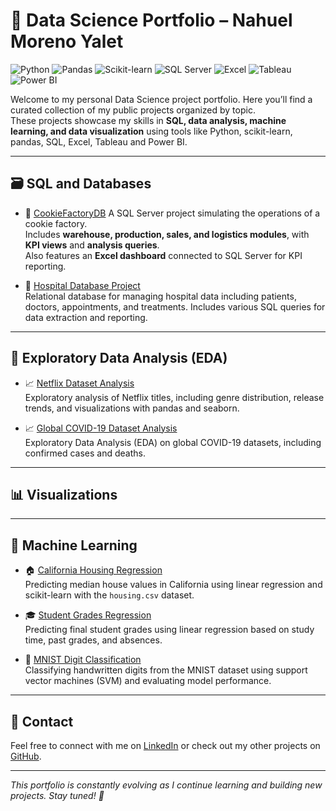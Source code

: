 # 🧠 Data Science Portfolio – Nahuel Moreno Yalet


![Python](https://img.shields.io/badge/Python-3776AB?style=for-the-badge&logo=python&logoColor=white)
![Pandas](https://img.shields.io/badge/Pandas-150458?style=for-the-badge&logo=pandas&logoColor=white)
![Scikit-learn](https://img.shields.io/badge/scikit--learn-F7931E?style=for-the-badge&logo=scikitlearn&logoColor=white)
![SQL Server](https://img.shields.io/badge/SQL%20Server-CC2927?style=for-the-badge&logo=microsoftsqlserver&logoColor=white)
![Excel](https://img.shields.io/badge/Excel-217346?style=for-the-badge&logo=microsoftexcel&logoColor=white)
![Tableau](https://img.shields.io/badge/Tableau-E97627?style=for-the-badge&logo=tableau&logoColor=white)
![Power BI](https://img.shields.io/badge/Power%20BI-F2C811?style=for-the-badge&logo=powerbi&logoColor=black)


Welcome to my personal Data Science project portfolio. Here you’ll find a curated collection of my public projects organized by topic.  
These projects showcase my skills in **SQL, data analysis, machine learning, and data visualization** using tools like Python, scikit-learn, pandas, SQL, Excel, Tableau and Power BI.


---

## 🗃️ SQL and Databases

- 🍪 [CookieFactoryDB](https://github.com/nmyalet90/CookieFactoryDB) 
  A SQL Server project simulating the operations of a cookie factory.  
  Includes **warehouse, production, sales, and logistics modules**, with **KPI views** and **analysis queries**.  
  Also features an **Excel dashboard** connected to SQL Server for KPI reporting.

- 🏥 [Hospital Database Project](https://github.com/nmyalet90/Hospital-DB)  
  Relational database for managing hospital data including patients, doctors, appointments, and treatments. Includes various SQL queries for data extraction and reporting.


---

## 🔎 Exploratory Data Analysis (EDA)

- 📈 [Netflix Dataset Analysis](https://github.com/nmyalet90/Netflix-Titles-EDA)  
  Exploratory analysis of Netflix titles, including genre distribution, release trends, and visualizations with pandas and seaborn.

- 📈 [Global COVID-19 Dataset Analysis](https://github.com/nmyalet90/Covid-stats-EDA)  
  Exploratory Data Analysis (EDA) on global COVID-19 datasets, including confirmed cases and deaths.


---

## 📊 Visualizations


---

## 🧠 Machine Learning

- 🏠 [California Housing Regression](https://github.com/nmyalet90/california-housing-linear-regression)  
  Predicting median house values in California using linear regression and scikit-learn with the `housing.csv` dataset.

- 🎓 [Student Grades Regression](https://github.com/nmyalet90/student-grades-linear-regression)  
  Predicting final student grades using linear regression based on study time, past grades, and absences.

- 🔢 [MNIST Digit Classification](https://github.com/nmyalet90/MNIST-Classification)  
  Classifying handwritten digits from the MNIST dataset using support vector machines (SVM) and evaluating model performance.


---


## 💬 Contact

Feel free to connect with me on [LinkedIn](https://www.linkedin.com/in/nmyalet) or check out my other projects on [GitHub](https://github.com/nmyalet90).

---

*This portfolio is constantly evolving as I continue learning and building new projects. Stay tuned! 🚀*
